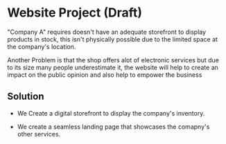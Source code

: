 # Website Project (Draft)

"Company A" requires doesn't have an adequate storefront to display products in stock, this isn't physically possible due to the limited space at the company's location.

Another Problem is that the shop offers alot of electronic services but due to its size many people underestimate it, the website will help to create an impact on the public opinion and also help to empower the business

## Solution

- We Create a digital storefront to display the company's inventory.

- We create a seamless landing page that showcases the comapny's other services.

